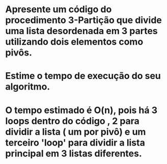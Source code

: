 # Apresente um código do procedimento 3-Partição que divide uma lista desordenada em 3 partes utilizando dois elementos como pivôs.
# Estime o tempo de execução do seu algoritmo.

# O tempo estimado é O(n), pois há 3 loops dentro do código , 2 para dividir a lista ( um por pivô) e um terceiro 'loop' para dividir a lista principal em 3 listas diferentes.
